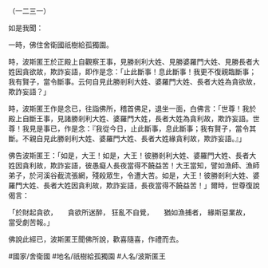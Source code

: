 （一二三一）

如是我聞：

一時，佛住舍衛國祇樹給孤獨園。

時，波斯匿王於正殿上自觀察王事，見勝剎利大姓、見勝婆羅門大姓、見勝長者大姓因貪欲故，欺詐妄語，即作是念：「止此斷事！息此斷事！我更不復親臨斷事；我有賢子，當令斷事。云何自見此勝剎利大姓、婆羅門大姓、長者大姓為貪欲故，欺詐妄語？」

時，波斯匿王作是念已，往詣佛所，稽首佛足，退坐一面，白佛言：「世尊！我於殿上自斷王事，見諸勝剎利大姓、婆羅門大姓，長者大姓為貪利故，欺詐妄語。世尊！我見是事已，作是念：『我從今日，止此斷事，息此斷事；我有賢子，當令其斷。不親自見此勝剎利大姓、婆羅門大姓、長者大姓緣貪利故，欺詐妄語。』」

佛告波斯匿王：「如是，大王！如是，大王！彼勝剎利大姓、婆羅門大姓、長者大姓因貪利故，欺詐妄語，彼愚癡人長夜當得不饒益苦！大王當知，譬如漁師、漁師弟子，於河溪谷截流張網，殘殺眾生，令遭大苦。如是，大王！彼勝剎利大姓、婆羅門大姓、長者大姓因貪利故，欺詐妄語，長夜當得不饒益苦！」爾時，世尊復說偈言：

「於財起貪欲，　　貪欲所迷醉，
狂亂不自覺，　　猶如漁捕者，
緣斯惡業故，　　當受劇苦報。」

佛說此經已，波斯匿王聞佛所說，歡喜隨喜，作禮而去。

#國家/舍衛國
#地名/祇樹給孤獨園
#人名/波斯匿王
